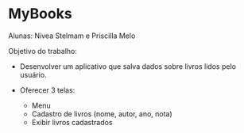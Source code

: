 # MyBooks

Alunas: Nivea Stelmam e Priscilla Melo

Objetivo do trabalho:

* Desenvolver um aplicativo que salva dados sobre livros lidos pelo 
    usuário.

* Oferecer 3 telas:
    - Menu
    - Cadastro de livros (nome, autor, ano, nota)
    - Exibir livros cadastrados
